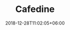 ---
title: "Cafedine"
premium: true
date: 2018-12-28T11:02:05+06:00 
# type don't remove or customize
type : "docs"
---
